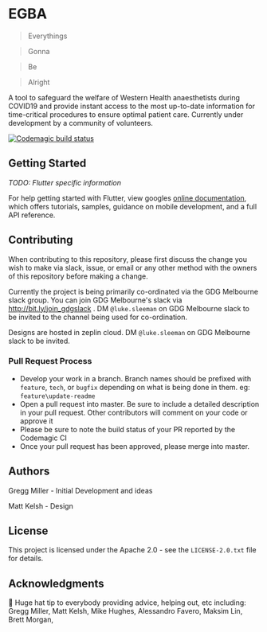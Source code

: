 # EGBA

> Everythings

> Gonna

> Be

> Alright

A tool to safeguard the welfare of Western Health anaesthetists during COVID19 and provide instant access to the most up-to-date information for time-critical procedures to ensure optimal patient care.  Currently under development by a community of volunteers.

[![Codemagic build status](https://api.codemagic.io/apps/5e75f4bfdd1d6d000a198e90/5e75f4bfdd1d6d000a198e8f/status_badge.svg)](https://codemagic.io/apps/5e75f4bfdd1d6d000a198e90/5e75f4bfdd1d6d000a198e8f/latest_build)

## Getting Started

*TODO:  Flutter specific information*

For help getting started with Flutter, view googles
[online documentation](https://flutter.dev/docs), which offers tutorials,
samples, guidance on mobile development, and a full API reference.

## Contributing

When contributing to this repository, please first discuss the change you wish to make via slack, issue, or email or any other method with the owners of this repository before making a change.

Currently the project is being primarily co-ordinated via the GDG Melbourne slack group.  You can join GDG Melbourne's slack via http://bit.ly/join_gdgslack .  DM `@luke.sleeman` on GDG Melbourne slack to be invited to the channel being used for co-ordination.

Designs are hosted in zeplin cloud.  DM `@luke.sleeman` on GDG Melbourne slack to be invited.

### Pull Request Process

* Develop your work in a branch.  Branch names should be prefixed with `feature`, `tech`, or `bugfix` depending on what is being done in them.  eg:  `feature\update-readme`
* Open a pull request into master.  Be sure to include a detailed description in your pull request.  Other contributors will comment on your code or approve it
* Please be sure to note the build status of your PR reported by the Codemagic CI
* Once your pull request has been approved, please merge into master.

## Authors

Gregg Miller - Initial Development and ideas

Matt Kelsh - Design

## License

This project is licensed under the Apache 2.0 - see the `LICENSE-2.0.txt` file for details.

## Acknowledgments

🎩 Huge hat tip to everybody providing advice, helping out, etc including: Gregg Miller, Matt Kelsh, Mike Hughes,  Alessandro Favero, Maksim Lin, Brett Morgan, 